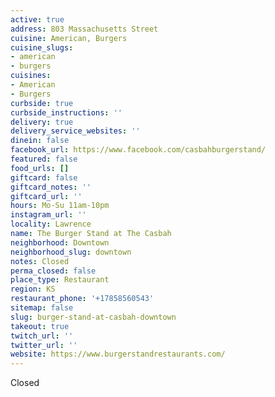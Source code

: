 ```yaml
---
active: true
address: 803 Massachusetts Street
cuisine: American, Burgers
cuisine_slugs:
- american
- burgers
cuisines:
- American
- Burgers
curbside: true
curbside_instructions: ''
delivery: true
delivery_service_websites: ''
dinein: false
facebook_url: https://www.facebook.com/casbahburgerstand/
featured: false
food_urls: []
giftcard: false
giftcard_notes: ''
giftcard_url: ''
hours: Mo-Su 11am-10pm
instagram_url: ''
locality: Lawrence
name: The Burger Stand at The Casbah
neighborhood: Downtown
neighborhood_slug: downtown
notes: Closed
perma_closed: false
place_type: Restaurant
region: KS
restaurant_phone: '+17858560543'
sitemap: false
slug: burger-stand-at-casbah-downtown
takeout: true
twitch_url: ''
twitter_url: ''
website: https://www.burgerstandrestaurants.com/
---
```


Closed
